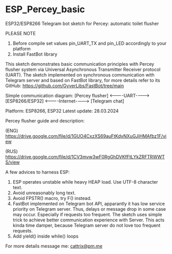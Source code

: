 # ESP_Percey_basic
ESP32/ESP8266 Telegram bot sketch for Percey: automatic toilet flusher

PLEASE NOTE

1) Before compile set values pin_UART_TX and pin_LED accordingly to your platform
2) Install FastBot library


This sketch demonstrates basic communication principles with Percey flusher system via Universal Asynchronous Transmitter Receiver protocol (UART).
The sketch implemented on synchronous communication with Telegram server and based on FastBot library, for more details refer to its GitHub: https://github.com/GyverLibs/FastBot/tree/main

Simple communication diagram:
[Percey flusher] <----UART----> [ESP8266/ESP32] <----Internet----> [Telegram chat]

Platform: ESP8266, ESP32
Latest update: 28.03.2024

Percey flusher guide and description:

(ENG) https://drive.google.com/file/d/1GUO4CxzXS69auFtKdyNXuGJjHMAfbz1F/view

(RUS) https://drive.google.com/file/d/1CV3mvw3wF0RgGhDVKfFtLYkZRFTRWWTS/view


A few advices to harness ESP:

1) ESP operates unstable while heavy HEAP load. Use UTF-8 character text.
2) Avoid unreasonably long text.
3) Avoid FPSTR() macro, try F() instead.
4) FastBot implemented on Telegram bot API, apparantly it has low service priority on Telegram server. 
   Thus, delays or message drop in some case may occur. Especially if requests too frequent.
   The sketch uses simple trick to achieve better communication experience with Server.
   This acts kinda time damper, because Telegram server do not love too frequent requests.
5) Add yield() inside while() loops


For more details message me: cattrix@pm.me
